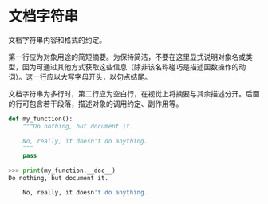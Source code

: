 # 文档字符串
文档字符串内容和格式的约定。

第一行应为对象用途的简短摘要。为保持简洁，不要在这里显式说明对象名或类型，因为可通过其他方式获取这些信息（除非该名称碰巧是描述函数操作的动词）。这一行应以大写字母开头，以句点结尾。

文档字符串为多行时，第二行应为空白行，在视觉上将摘要与其余描述分开。后面的行可包含若干段落，描述对象的调用约定、副作用等。

```python
def my_function():
    """Do nothing, but document it.
    
    No, really, it doesn't do anything.
    """
    pass
    
>>> print(my_function.__doc__)
Do nothing, but document it.

    No, really, it doesn't do anything.
```

